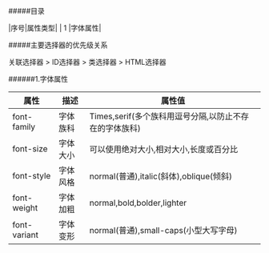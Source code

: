 #####目录

|序号|属性类型|
| 1  |字体属性|

#####主要选择器的优先级关系

关联选择器 > ID选择器 > 类选择器 > HTML选择器

######1.字体属性

|属性|描述|属性值|
|----|----|------|
|font-family|字体族科|Times,serif(多个族科用逗号分隔,以防止不存在的字体族科)|
|font-size  |字体大小|可以使用绝对大小,相对大小,长度或百分比|
|font-style |字体风格|normal(普通),italic(斜体),oblique(倾斜)|
|font-weight|字体加粗|normal,bold,bolder,lighter|
|font-variant|字体变形|normal(普通),small-caps(小型大写字母)|


